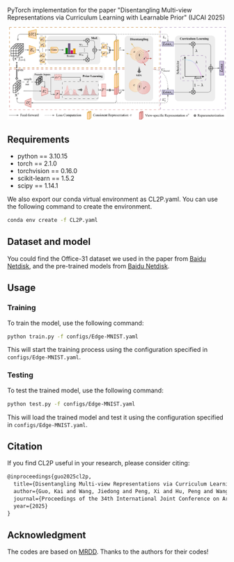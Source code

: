 PyTorch implementation for the paper "Disentangling Multi-view Representations via Curriculum Learning with Learnable Prior" (IJCAI 2025)

<!-- ![framework](figures/main-idea.png) -->
![framework](figures/framework.png)

## Requirements 
* python == 3.10.15
* torch == 2.1.0
* torchvision == 0.16.0
* scikit-learn == 1.5.2
* scipy == 1.14.1

We also export our conda virtual environment as CL2P.yaml. You can use the following command to create the environment.
```bash
conda env create -f CL2P.yaml
```

## Dataset and model
You could find the Office-31 dataset we used in the paper from [Baidu Netdisk](https://pan.baidu.com/s/1lcE6gEwuO0k1nR_m17gtKw?pwd=hwvx), and the pre-trained models from [Baidu Netdisk](https://pan.baidu.com/s/10FRHrgtLhAE08ENblP4vsg?pwd=3utf).

## Usage
### Training
To train the model, use the following command:

```bash
python train.py -f configs/Edge-MNIST.yaml
```
This will start the training process using the configuration specified in `configs/Edge-MNIST.yaml`.

### Testing
To test the trained model, use the following command:
```bash
python test.py -f configs/Edge-MNIST.yaml
```
This will load the trained model and test it using the configuration specified in `configs/Edge-MNIST.yaml`.

## Citation
If you find CL2P useful in your research, please consider citing:
```latex
@inproceedings{guo2025cl2p,
  title={Disentangling Multi-view Representations via Curriculum Learning with Learnable Prior},
  author={Guo, Kai and Wang, Jiedong and Peng, Xi and Hu, Peng and Wang, Hao},
  journal={Proceedings of the 34th International Joint Conference on Artificial Intelligence},
  year={2025}
}
```


## Acknowledgment
The codes are based on [MRDD](https://github.com/Guanzhou-Ke/MRDD). Thanks to the authors for their codes!

